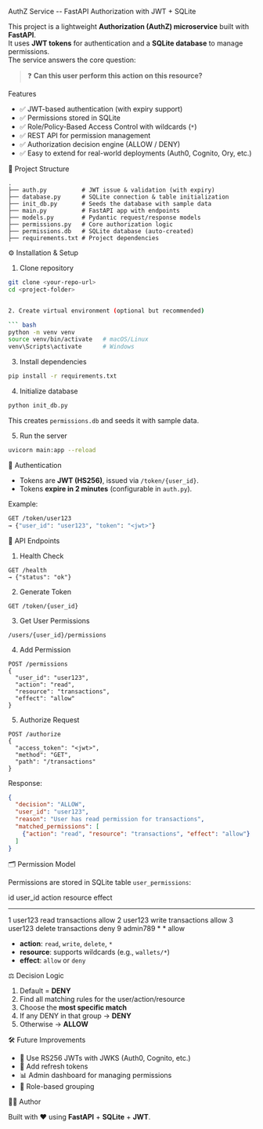 AuthZ Service -- FastAPI Authorization with JWT + SQLite

This project is a lightweight **Authorization (AuthZ) microservice**
built with **FastAPI**.\
It uses **JWT tokens** for authentication and a **SQLite database** to
manage permissions.\
The service answers the core question:

> ❓ **Can this user perform this action on this resource?**


Features

-   ✅ JWT-based authentication (with expiry support)
-   ✅ Permissions stored in SQLite
-   ✅ Role/Policy-Based Access Control with wildcards (`*`)
-   ✅ REST API for permission management
-   ✅ Authorization decision engine (ALLOW / DENY)
-   ✅ Easy to extend for real-world deployments (Auth0, Cognito, Ory,
    etc.)


📂 Project Structure

    .
    ├── auth.py          # JWT issue & validation (with expiry)
    ├── database.py      # SQLite connection & table initialization
    ├── init_db.py       # Seeds the database with sample data
    ├── main.py          # FastAPI app with endpoints
    ├── models.py        # Pydantic request/response models
    ├── permissions.py   # Core authorization logic
    ├── permissions.db   # SQLite database (auto-created)
    ├── requirements.txt # Project dependencies


⚙️ Installation & Setup

1. Clone repository

``` bash
git clone <your-repo-url>
cd <project-folder>


2. Create virtual environment (optional but recommended)

``` bash
python -m venv venv
source venv/bin/activate   # macOS/Linux
venv\Scripts\activate      # Windows
```
3. Install dependencies

``` bash
pip install -r requirements.txt
```

4. Initialize database

``` bash
python init_db.py
```

This creates `permissions.db` and seeds it with sample data.

5. Run the server

``` bash
uvicorn main:app --reload
```


🔑 Authentication

-   Tokens are **JWT (HS256)**, issued via `/token/{user_id}`.
-   Tokens **expire in 2 minutes** (configurable in `auth.py`).

Example:

``` bash
GET /token/user123
→ {"user_id": "user123", "token": "<jwt>"}
```

📡 API Endpoints

1. Health Check

``` http
GET /health
→ {"status": "ok"}
```

2. Generate Token

``` http
GET /token/{user_id}
```

3. Get User Permissions

``` http
/users/{user_id}/permissions
```

4. Add Permission

``` http
POST /permissions
{
  "user_id": "user123",
  "action": "read",
  "resource": "transactions",
  "effect": "allow"
}
```

5. Authorize Request

``` http
POST /authorize
{
  "access_token": "<jwt>",
  "method": "GET",
  "path": "/transactions"
}
```

Response:

``` json
{
  "decision": "ALLOW",
  "user_id": "user123",
  "reason": "User has read permission for transactions",
  "matched_permissions": [
    {"action": "read", "resource": "transactions", "effect": "allow"}
  ]
}
```


🗂️ Permission Model

Permissions are stored in SQLite table `user_permissions`:

  id   user_id    action   resource       effect
  ---- ---------- -------- -------------- --------
  1    user123    read     transactions   allow
  2    user123    write    transactions   allow
  3    user123    delete   transactions   deny
  9    admin789   \*       \*             allow

-   **action**: `read`, `write`, `delete`, `*`
-   **resource**: supports wildcards (e.g., `wallets/*`)
-   **effect**: `allow` or `deny`


⚖️ Decision Logic

1.  Default = **DENY**
2.  Find all matching rules for the user/action/resource
3.  Choose the **most specific match**
4.  If any DENY in that group → **DENY**
5.  Otherwise → **ALLOW**


🛠️ Future Improvements

-   🔑 Use RS256 JWTs with JWKS (Auth0, Cognito, etc.)
-   🔄 Add refresh tokens
-   📊 Admin dashboard for managing permissions
-   🏢 Role-based grouping


👨‍💻 Author

Built with ❤️ using **FastAPI** + **SQLite** + **JWT**.
